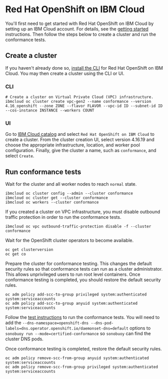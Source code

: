 # Red Hat OpenShift on IBM Cloud

You'll first need to get started with Red Hat OpenShift on IBM Cloud by setting up
an IBM Cloud account. For details, see the
[getting started](https://cloud.ibm.com/docs/openshift?topic=openshift-getting-started)
instructions. Then follow the steps below to create a cluster and run the conformance tests.

## Create a cluster

If you haven't already done so, [install the CLI](https://cloud.ibm.com/docs/openshift?topic=openshift-cli-install)
for Red Hat OpenShift on IBM Cloud. You may then create a cluster using the CLI or UI.

### CLI

```
# Create a cluster on Virtual Private Cloud (VPC) infrastructure.
ibmcloud oc cluster create vpc-gen2 --name conformance --version 4.16_openshift --zone ZONE --flavor FLAVOR --vpc-id ID --subnet-id ID --cos-instance INSTANCE --workers COUNT
```

### UI

Go to [IBM Cloud catalog](https://cloud.ibm.com/catalog?category=containers#services)
and select `Red Hat OpenShift on IBM Cloud` to create a cluster. From the
cluster creation UI, select version 4.16.19 and choose the appropriate infrastructure,
location, and worker pool configuration. Finally, give the cluster a name, such as
`conformance`, and select `Create`.

## Run conformance tests

Wait for the cluster and all worker nodes to reach `normal` state.

```
ibmcloud oc cluster config --admin --cluster conformance
ibmcloud oc cluster get --cluster conformance
ibmcloud oc workers --cluster conformance
```

If you created a cluster on VPC infrastructure, you must disable outbound traffic
protection in order to run the conformance tests.

```
ibmcloud oc vpc outbound-traffic-protection disable -f --cluster conformance
```

Wait for the OpenShift cluster operators to become available.

```
oc get clusterversion
oc get co
```

Prepare the cluster for conformance testing. This changes the default security
rules so that conformance tests can run as a cluster administrator. This allows
unprivileged users to run root level containers. Once conformance testing is
completed, you should restore the default security rules.

```
oc adm policy add-scc-to-group privileged system:authenticated system:serviceaccounts
oc adm policy add-scc-to-group anyuid system:authenticated system:serviceaccounts
```

Follow the
[test instructions](https://github.com/cncf/k8s-conformance/blob/master/instructions.md#running)
to run the conformance tests. You will need to add the
`--dns-namespace=openshift-dns --dns-pod-labels=dns.operator.openshift.io/daemonset-dns=default`
options to `sonobuoy run --mode=certified-conformance` so `sonobuoy` can find
the cluster DNS pods.

Once conformance testing is completed, restore the default security rules.

```
oc adm policy remove-scc-from-group anyuid system:authenticated system:serviceaccounts
oc adm policy remove-scc-from-group privileged system:authenticated system:serviceaccounts
```

